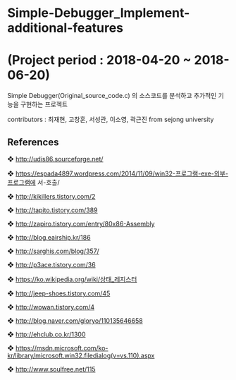 # Simple-Debugger_Implement-additional-features
# (Project period : 2018-04-20 ~ 2018-06-20)

Simple Debugger(Original_source_code.c) 의 소스코드를 분석하고 추가적인 기능을 구현하는 프로젝트

contributors :
최재현,
고창훈,
서성관,
이소영,
곽근진 from sejong university
## References


❖	http://udis86.sourceforge.net/

❖	https://espada4897.wordpress.com/2014/11/09/win32-프로그램-exe-외부-프로그램에 서-호출/

❖	http://kikillers.tistory.com/2

❖	http://tapito.tistory.com/389

❖	http://zapiro.tistory.com/entry/80x86-Assembly

❖	http://blog.eairship.kr/186

❖	http://sarghis.com/blog/357/

❖	http://p3ace.tistory.com/36

❖	https://ko.wikipedia.org/wiki/상태_레지스터

❖	http://jeep-shoes.tistory.com/45

❖	http://wowan.tistory.com/4

❖	http://blog.naver.com/gloryo/110135646658

❖	http://ehclub.co.kr/1300

❖	https://msdn.microsoft.com/ko-kr/library/microsoft.win32.filedialog(v=vs.110).aspx

❖	http://www.soulfree.net/115

